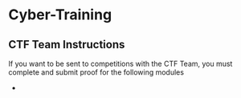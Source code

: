 # Cyber-Training

## CTF Team Instructions

If you want to be sent to competitions with the CTF Team, you must complete and submit proof for the following modules

+ 
